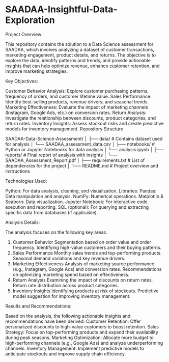 # SAADAA-Insightful-Data-Exploration
Project Overview:

This repository contains the solution to a Data Science assessment for SAADAA, which involves analyzing a dataset of customer transactions, marketing engagement, product details, and returns. The objective is to explore the data, identify patterns and trends, and provide actionable insights that can help optimize revenue, enhance customer retention, and improve marketing strategies.

Key Objectives:

Customer Behavior Analysis: Explore customer purchasing patterns, frequency of orders, and customer lifetime value.
Sales Performance: Identify best-selling products, revenue drivers, and seasonal trends.
Marketing Effectiveness: Evaluate the impact of marketing channels (Instagram, Google Ads, etc.) on conversion rates.
Return Analysis: Investigate the relationship between discounts, product categories, and return rates.
Inventory Insights: Assess stockout risks and create predictive models for inventory management.
Repository Structure

SAADAA-Data-Science-Assessment/
│
├── data/                # Contains dataset used for analysis
│   └── SAADAA_assessment_data.csv
│
├── notebooks/           # Python or Jupyter Notebooks for data analysis
│   └── analysis.ipynb
│
├── reports/             # Final report of analysis with insights
│   └── SAADAA_Assessment_Report.pdf
│
├── requirements.txt     # List of dependencies for the project
│
└── README.md            # Project overview and instructions


Technologies Used:

Python: For data analysis, cleaning, and visualization.
Libraries:
Pandas: Data manipulation and analysis.
NumPy: Numerical operations.
Matplotlib & Seaborn: Data visualization.
Jupyter Notebook: For interactive code execution and reporting.
SQL (optional): For querying and extracting specific data from databases (if applicable).

Analysis Details:

The analysis focuses on the following key areas:
1. Customer Behavior
Segmentation based on order value and order frequency.
Identifying high-value customers and their buying patterns.
2. Sales Performance
Monthly sales trends and top-performing products.
Seasonal demand variations and key revenue drivers.
3. Marketing Effectiveness
Analysis of marketing source performance (e.g., Instagram, Google Ads) and conversion rates.
Recommendations on optimizing marketing spend based on effectiveness.
4. Return Analysis
Examining the impact of discounts on return rates.
Return rate distribution across product categories.
5. Inventory Insights
Identifying products at risk of stockouts.
Predictive model suggestion for improving inventory management.

Results and Recommendations:

Based on the analysis, the following actionable insights and recommendations have been derived:
Customer Retention: Offer personalized discounts to high-value customers to boost retention.
Sales Strategy: Focus on top-performing products and expand their availability during peak seasons.
Marketing Optimization: Allocate more budget to high-performing channels (e.g., Google Ads) and analyze underperforming channels.
Inventory Management: Implement predictive models to anticipate stockouts and improve supply chain efficiency.
